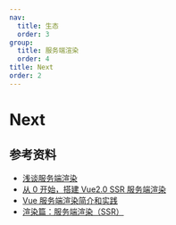 ```yaml
---
nav:
  title: 生态
  order: 3
group:
  title: 服务端渲染
  order: 4
title: Next
order: 2
---
```


# Next

## 参考资料

- [浅谈服务端渲染](https://www.jianshu.com/p/10b6074d772c)
- [从 0 开始，搭建 Vue2.0 SSR 服务端渲染](https://www.jianshu.com/p/c6a07755b08d)
- [Vue 服务端渲染简介和实践](https://www.jianshu.com/p/7f06022a8ddd)
- [渲染篇：服务端渲染（SSR）](https://www.jianshu.com/p/b8cfa496b7ec)
